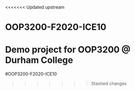 <<<<<<< Updated upstream
# OOP3200-F2020-ICE10

Demo project for OOP3200 @ Durham College
=======
#OOP3200-F2020-ICE10
>>>>>>> Stashed changes
